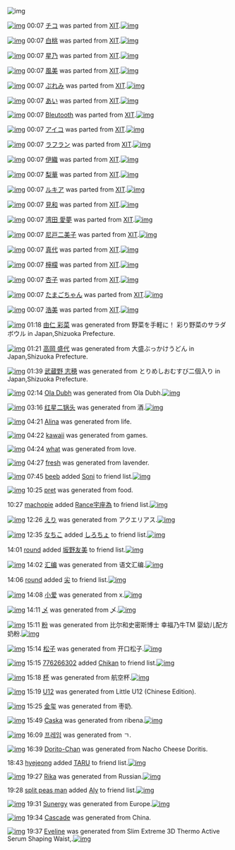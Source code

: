 ![img](http://gdrive-cdn.herokuapp.com/537b65a5bc09f0000721dda7/512px-barcode.png)

[![img](http://www.deviantsart.com/1vpo48m.png)](http://www.barcodekanojo.com/kanojo/1036483/%E3%83%81%E3%82%B3) 00:07 [チコ](http://www.barcodekanojo.com/kanojo/1036483/%E3%83%81%E3%82%B3) was parted from [XIT](http://www.barcodekanojo.com/kanojo/1036483/%E3%83%81%E3%82%B3).[![img](http://www.deviantsart.com/815jg6.jpeg)](http://www.barcodekanojo.com/user/209348/XIT) 

[![img](http://www.deviantsart.com/28jefgi.png)](http://www.barcodekanojo.com/kanojo/1201185/%E7%99%BD%E6%A1%83) 00:07 [白桃](http://www.barcodekanojo.com/kanojo/1201185/%E7%99%BD%E6%A1%83) was parted from [XIT](http://www.barcodekanojo.com/kanojo/1201185/%E7%99%BD%E6%A1%83).[![img](http://www.deviantsart.com/815jg6.jpeg)](http://www.barcodekanojo.com/user/209348/XIT) 

[![img](http://www.deviantsart.com/3b1qscm.png)](http://www.barcodekanojo.com/kanojo/2541776/%E6%98%9F%E4%B9%83) 00:07 [星乃](http://www.barcodekanojo.com/kanojo/2541776/%E6%98%9F%E4%B9%83) was parted from [XIT](http://www.barcodekanojo.com/kanojo/2541776/%E6%98%9F%E4%B9%83).[![img](http://www.deviantsart.com/815jg6.jpeg)](http://www.barcodekanojo.com/user/209348/XIT) 

[![img](http://www.deviantsart.com/3rkpevg.png)](http://www.barcodekanojo.com/kanojo/763409/%E9%A2%A8%E7%BE%8E) 00:07 [風美](http://www.barcodekanojo.com/kanojo/763409/%E9%A2%A8%E7%BE%8E) was parted from [XIT](http://www.barcodekanojo.com/kanojo/763409/%E9%A2%A8%E7%BE%8E).[![img](http://www.deviantsart.com/815jg6.jpeg)](http://www.barcodekanojo.com/user/209348/XIT) 

[![img](http://www.deviantsart.com/1d78ghh.png)](http://www.barcodekanojo.com/kanojo/1237854/%E3%81%B7%E3%82%8C%E3%81%BF) 00:07 [ぷれみ](http://www.barcodekanojo.com/kanojo/1237854/%E3%81%B7%E3%82%8C%E3%81%BF) was parted from [XIT](http://www.barcodekanojo.com/kanojo/1237854/%E3%81%B7%E3%82%8C%E3%81%BF).[![img](http://www.deviantsart.com/815jg6.jpeg)](http://www.barcodekanojo.com/user/209348/XIT) 

[![img](http://www.deviantsart.com/1spd1o7.png)](http://www.barcodekanojo.com/kanojo/432873/%E3%81%82%E3%81%84) 00:07 [あい](http://www.barcodekanojo.com/kanojo/432873/%E3%81%82%E3%81%84) was parted from [XIT](http://www.barcodekanojo.com/kanojo/432873/%E3%81%82%E3%81%84).[![img](http://www.deviantsart.com/815jg6.jpeg)](http://www.barcodekanojo.com/user/209348/XIT) 

[![img](http://www.deviantsart.com/3372ovh.png)](http://www.barcodekanojo.com/kanojo/968530/Bleutooth) 00:07 [Bleutooth](http://www.barcodekanojo.com/kanojo/968530/Bleutooth) was parted from [XIT](http://www.barcodekanojo.com/kanojo/968530/Bleutooth).[![img](http://www.deviantsart.com/815jg6.jpeg)](http://www.barcodekanojo.com/user/209348/XIT) 

[![img](http://www.deviantsart.com/2qegks8.png)](http://www.barcodekanojo.com/kanojo/1536707/%E3%82%A2%E3%82%A4%E3%82%B3) 00:07 [アイコ](http://www.barcodekanojo.com/kanojo/1536707/%E3%82%A2%E3%82%A4%E3%82%B3) was parted from [XIT](http://www.barcodekanojo.com/kanojo/1536707/%E3%82%A2%E3%82%A4%E3%82%B3).[![img](http://www.deviantsart.com/815jg6.jpeg)](http://www.barcodekanojo.com/user/209348/XIT) 

[![img](http://www.deviantsart.com/3h3e0u7.png)](http://www.barcodekanojo.com/kanojo/1720585/%E3%83%A9%E3%83%95%E3%83%A9%E3%83%B3) 00:07 [ラフラン](http://www.barcodekanojo.com/kanojo/1720585/%E3%83%A9%E3%83%95%E3%83%A9%E3%83%B3) was parted from [XIT](http://www.barcodekanojo.com/kanojo/1720585/%E3%83%A9%E3%83%95%E3%83%A9%E3%83%B3).[![img](http://www.deviantsart.com/815jg6.jpeg)](http://www.barcodekanojo.com/user/209348/XIT) 

[![img](http://www.deviantsart.com/qcjmca.png)](http://www.barcodekanojo.com/kanojo/1953216/%E4%BC%8A%E7%B9%94) 00:07 [伊織](http://www.barcodekanojo.com/kanojo/1953216/%E4%BC%8A%E7%B9%94) was parted from [XIT](http://www.barcodekanojo.com/kanojo/1953216/%E4%BC%8A%E7%B9%94).[![img](http://www.deviantsart.com/815jg6.jpeg)](http://www.barcodekanojo.com/user/209348/XIT) 

[![img](http://www.deviantsart.com/1ev12vd.png)](http://www.barcodekanojo.com/kanojo/2194910/%E6%A2%A8%E8%8F%AF) 00:07 [梨華](http://www.barcodekanojo.com/kanojo/2194910/%E6%A2%A8%E8%8F%AF) was parted from [XIT](http://www.barcodekanojo.com/kanojo/2194910/%E6%A2%A8%E8%8F%AF).[![img](http://www.deviantsart.com/815jg6.jpeg)](http://www.barcodekanojo.com/user/209348/XIT) 

[![img](http://www.deviantsart.com/1os4u14.png)](http://www.barcodekanojo.com/kanojo/1451661/%E3%83%AB%E3%82%AD%E3%82%A2) 00:07 [ルキア](http://www.barcodekanojo.com/kanojo/1451661/%E3%83%AB%E3%82%AD%E3%82%A2) was parted from [XIT](http://www.barcodekanojo.com/kanojo/1451661/%E3%83%AB%E3%82%AD%E3%82%A2).[![img](http://www.deviantsart.com/815jg6.jpeg)](http://www.barcodekanojo.com/user/209348/XIT) 

[![img](http://www.deviantsart.com/hl8dcm.png)](http://www.barcodekanojo.com/kanojo/1370500/%E8%A6%8B%E5%92%8C) 00:07 [見和](http://www.barcodekanojo.com/kanojo/1370500/%E8%A6%8B%E5%92%8C) was parted from [XIT](http://www.barcodekanojo.com/kanojo/1370500/%E8%A6%8B%E5%92%8C).[![img](http://www.deviantsart.com/815jg6.jpeg)](http://www.barcodekanojo.com/user/209348/XIT) 

[![img](http://www.deviantsart.com/1lvr8dv.png)](http://www.barcodekanojo.com/kanojo/1213760/%E6%B9%BE%E7%94%B0%20%E6%84%9B%E5%A4%A2) 00:07 [湾田 愛夢](http://www.barcodekanojo.com/kanojo/1213760/%E6%B9%BE%E7%94%B0%20%E6%84%9B%E5%A4%A2) was parted from [XIT](http://www.barcodekanojo.com/kanojo/1213760/%E6%B9%BE%E7%94%B0%20%E6%84%9B%E5%A4%A2).[![img](http://www.deviantsart.com/815jg6.jpeg)](http://www.barcodekanojo.com/user/209348/XIT) 

[![img](http://www.deviantsart.com/3hj1l8e.png)](http://www.barcodekanojo.com/kanojo/17872/%E5%B0%BC%E6%88%B8%E4%BA%8C%E7%BE%8E%E5%AD%90) 00:07 [尼戸二美子](http://www.barcodekanojo.com/kanojo/17872/%E5%B0%BC%E6%88%B8%E4%BA%8C%E7%BE%8E%E5%AD%90) was parted from [XIT](http://www.barcodekanojo.com/kanojo/17872/%E5%B0%BC%E6%88%B8%E4%BA%8C%E7%BE%8E%E5%AD%90).[![img](http://www.deviantsart.com/815jg6.jpeg)](http://www.barcodekanojo.com/user/209348/XIT) 

[![img](http://www.deviantsart.com/12ftn8d.png)](http://www.barcodekanojo.com/kanojo/2367444/%E7%9C%9F%E4%BB%A3) 00:07 [真代](http://www.barcodekanojo.com/kanojo/2367444/%E7%9C%9F%E4%BB%A3) was parted from [XIT](http://www.barcodekanojo.com/kanojo/2367444/%E7%9C%9F%E4%BB%A3).[![img](http://www.deviantsart.com/815jg6.jpeg)](http://www.barcodekanojo.com/user/209348/XIT) 

[![img](http://www.deviantsart.com/73iipk.png)](http://www.barcodekanojo.com/kanojo/2083854/%E6%AA%B8%E6%AA%AC) 00:07 [檸檬](http://www.barcodekanojo.com/kanojo/2083854/%E6%AA%B8%E6%AA%AC) was parted from [XIT](http://www.barcodekanojo.com/kanojo/2083854/%E6%AA%B8%E6%AA%AC).[![img](http://www.deviantsart.com/815jg6.jpeg)](http://www.barcodekanojo.com/user/209348/XIT) 

[![img](http://www.deviantsart.com/2m0qpqu.png)](http://www.barcodekanojo.com/kanojo/2500513/%E6%9D%8F%E5%AD%90) 00:07 [杏子](http://www.barcodekanojo.com/kanojo/2500513/%E6%9D%8F%E5%AD%90) was parted from [XIT](http://www.barcodekanojo.com/kanojo/2500513/%E6%9D%8F%E5%AD%90).[![img](http://www.deviantsart.com/815jg6.jpeg)](http://www.barcodekanojo.com/user/209348/XIT) 

[![img](http://www.deviantsart.com/14amah.png)](http://www.barcodekanojo.com/kanojo/1720173/%E3%81%9F%E3%81%BE%E3%81%94%E3%81%A1%E3%82%83%E3%82%93) 00:07 [たまごちゃん](http://www.barcodekanojo.com/kanojo/1720173/%E3%81%9F%E3%81%BE%E3%81%94%E3%81%A1%E3%82%83%E3%82%93) was parted from [XIT](http://www.barcodekanojo.com/kanojo/1720173/%E3%81%9F%E3%81%BE%E3%81%94%E3%81%A1%E3%82%83%E3%82%93).[![img](http://www.deviantsart.com/815jg6.jpeg)](http://www.barcodekanojo.com/user/209348/XIT) 

[![img](http://www.deviantsart.com/30ojnnl.png)](http://www.barcodekanojo.com/kanojo/764104/%E6%B5%A9%E7%BE%8E) 00:07 [浩美](http://www.barcodekanojo.com/kanojo/764104/%E6%B5%A9%E7%BE%8E) was parted from [XIT](http://www.barcodekanojo.com/kanojo/764104/%E6%B5%A9%E7%BE%8E).[![img](http://www.deviantsart.com/815jg6.jpeg)](http://www.barcodekanojo.com/user/209348/XIT) 

[![img](http://www.deviantsart.com/2vj871q.png)](http://www.barcodekanojo.com/kanojo/3193774/%E7%94%B1%E4%BB%81%20%E5%BD%A9%E8%8F%9C) 01:18 [由仁 彩菜](http://www.barcodekanojo.com/kanojo/3193774/%E7%94%B1%E4%BB%81%20%E5%BD%A9%E8%8F%9C) was generated from 野菜を手軽に！ 彩り野菜のサラダボウル in Japan,Shizuoka Prefecture.

[![img](http://www.deviantsart.com/3cj49e6.png)](http://www.barcodekanojo.com/kanojo/3193775/%E9%AB%98%E5%B2%A1%20%E7%9B%9B%E4%BB%A3) 01:21 [高岡 盛代](http://www.barcodekanojo.com/kanojo/3193775/%E9%AB%98%E5%B2%A1%20%E7%9B%9B%E4%BB%A3) was generated from 大盛ぶっかけうどん in Japan,Shizuoka Prefecture.

[![img](http://www.deviantsart.com/4c7ejp.png)](http://www.barcodekanojo.com/kanojo/3193776/%E6%AD%A6%E8%94%B5%E9%87%8E%20%E5%BF%97%E7%A9%82) 01:39 [武蔵野 志穂](http://www.barcodekanojo.com/kanojo/3193776/%E6%AD%A6%E8%94%B5%E9%87%8E%20%E5%BF%97%E7%A9%82) was generated from とりめしおむすび二個入り in Japan,Shizuoka Prefecture.

[![img](http://www.deviantsart.com/28jjq53.png)](http://www.barcodekanojo.com/kanojo/3193777/Ola%20Dubh) 02:14 [Ola Dubh](http://www.barcodekanojo.com/kanojo/3193777/Ola%20Dubh) was generated from Ola Dubh.[![img](http://www.deviantsart.com/1f9u3cq.jpeg)](http://www.barcodekanojo.com/product_images/barcode/6019705/1427562789/Ola%20Dubh.jpg) 

[![img](http://www.deviantsart.com/ulhnt2.png)](http://www.barcodekanojo.com/kanojo/3193778/%E7%BA%A2%E6%98%9F%E4%BA%8C%E9%94%85%E5%A4%B4) 03:16 [红星二锅头](http://www.barcodekanojo.com/kanojo/3193778/%E7%BA%A2%E6%98%9F%E4%BA%8C%E9%94%85%E5%A4%B4) was generated from 酒.[![img](http://www.deviantsart.com/7na2la.jpeg)](http://www.barcodekanojo.com/product_images/barcode/1925308/1299257226/%E7%B4%85%E6%98%9F%E4%BA%8C%E9%94%85%E5%A4%B4%E6%B4%92.jpg) 

[![img](http://www.deviantsart.com/1mbpc28.png)](http://www.barcodekanojo.com/kanojo/3193779/Alina) 04:21 [Alina](http://www.barcodekanojo.com/kanojo/3193779/Alina) was generated from life.

[![img](http://www.deviantsart.com/3p4qgk3.png)](http://www.barcodekanojo.com/kanojo/3193780/kawaii) 04:22 [kawaii](http://www.barcodekanojo.com/kanojo/3193780/kawaii) was generated from games.

[![img](http://www.deviantsart.com/3bbi2tf.png)](http://www.barcodekanojo.com/kanojo/3193781/what) 04:24 [what](http://www.barcodekanojo.com/kanojo/3193781/what) was generated from love.

[![img](http://www.deviantsart.com/1fesobo.png)](http://www.barcodekanojo.com/kanojo/3193782/fresh) 04:27 [fresh](http://www.barcodekanojo.com/kanojo/3193782/fresh) was generated from lavender.

[![img](http://www.deviantsart.com/1d84a6f.jpeg)](http://www.barcodekanojo.com/user/495412/beeb) 07:45 [beeb](http://www.barcodekanojo.com/user/495412/beeb) added [Soni](http://www.barcodekanojo.com/kanojo/3193059/Soni) to friend list.[![img](http://www.deviantsart.com/11c527v.png)](http://www.barcodekanojo.com/kanojo/3193059/Soni) 

[![img](http://www.deviantsart.com/1ejou1a.png)](http://www.barcodekanojo.com/kanojo/3193783/pret) 10:25 [pret](http://www.barcodekanojo.com/kanojo/3193783/pret) was generated from food.

10:27 [machopie](http://www.barcodekanojo.com/user/500743/machopie) added [Rance宇座為](http://www.barcodekanojo.com/kanojo/2571007/Rance%E5%AE%87%E5%BA%A7%E7%82%BA) to friend list.[![img](http://www.deviantsart.com/2vk2co8.png)](http://www.barcodekanojo.com/kanojo/2571007/Rance%E5%AE%87%E5%BA%A7%E7%82%BA) 

[![img](http://www.deviantsart.com/3m5cho6.png)](http://www.barcodekanojo.com/kanojo/3193784/%E3%81%88%E3%82%8A) 12:26 [えり](http://www.barcodekanojo.com/kanojo/3193784/%E3%81%88%E3%82%8A) was generated from アクエリアス.[![img](http://www.deviantsart.com/q22mps.jpeg)](http://www.barcodekanojo.com/product_images/barcode/2045315/1300603768/%E3%82%A2%E3%82%AF%E3%82%A8%E3%83%AA%E3%82%A2%E3%82%B9500ml.jpg) 

[![img](http://www.deviantsart.com/1lb4fit.jpeg)](http://www.barcodekanojo.com/user/314581/%E3%81%AA%E3%81%A1%E3%81%93) 12:35 [なちこ](http://www.barcodekanojo.com/user/314581/%E3%81%AA%E3%81%A1%E3%81%93) added [しろちょ](http://www.barcodekanojo.com/kanojo/3169874/%E3%81%97%E3%82%8D%E3%81%A1%E3%82%87) to friend list.[![img](http://www.deviantsart.com/1bl9q02.png)](http://www.barcodekanojo.com/kanojo/3169874/%E3%81%97%E3%82%8D%E3%81%A1%E3%82%87) 

14:01 [round](http://www.barcodekanojo.com/user/500749/round) added [坂野友美](http://www.barcodekanojo.com/kanojo/2389436/%E5%9D%82%E9%87%8E%E5%8F%8B%E7%BE%8E) to friend list.[![img](http://www.deviantsart.com/2e5dvqg.png)](http://www.barcodekanojo.com/kanojo/2389436/%E5%9D%82%E9%87%8E%E5%8F%8B%E7%BE%8E) 

[![img](http://www.deviantsart.com/3hu7k5t.png)](http://www.barcodekanojo.com/kanojo/3193785/%E6%B1%87%E7%BC%96) 14:02 [汇编](http://www.barcodekanojo.com/kanojo/3193785/%E6%B1%87%E7%BC%96) was generated from 语文汇编.[![img](http://www.deviantsart.com/19hk2b0.jpeg)](http://www.barcodekanojo.com/product_images/barcode/6019717/1427605357/%E8%AF%AD%E6%96%87%E6%B1%87%E7%BC%96.jpg) 

14:06 [round](http://www.barcodekanojo.com/user/500749/round) added [尖](http://www.barcodekanojo.com/kanojo/2462773/%E5%B0%96) to friend list.[![img](http://www.deviantsart.com/g8e1mh.png)](http://www.barcodekanojo.com/kanojo/2462773/%E5%B0%96) 

[![img](http://www.deviantsart.com/smmk9b.png)](http://www.barcodekanojo.com/kanojo/3193786/%E5%B0%8F%E7%88%B1) 14:08 [小爱](http://www.barcodekanojo.com/kanojo/3193786/%E5%B0%8F%E7%88%B1) was generated from x.[![img](http://www.deviantsart.com/1gd2onm.jpeg)](http://www.barcodekanojo.com/product_images/barcode/6019719/1427605652/x.jpg) 

[![img](http://www.deviantsart.com/u2dkie.png)](http://www.barcodekanojo.com/kanojo/3193787/%E4%B9%84) 14:11 [乄](http://www.barcodekanojo.com/kanojo/3193787/%E4%B9%84) was generated from 乄.[![img](http://www.deviantsart.com/3do9tuu.jpeg)](http://www.barcodekanojo.com/product_images/barcode/6019720/1427605875/%E4%B9%84.jpg) 

[![img](http://www.deviantsart.com/a4vfc9.png)](http://www.barcodekanojo.com/kanojo/3193788/%E7%B2%89) 15:11 [粉](http://www.barcodekanojo.com/kanojo/3193788/%E7%B2%89) was generated from 比尔和史密斯博士 幸福乃牛TM 婴幼儿配方奶粉.[![img](http://www.deviantsart.com/3jilnvj.jpeg)](http://www.barcodekanojo.com/product_images/barcode/6019721/1427609505/%E6%AF%94%E5%B0%94%E5%92%8C%E5%8F%B2%E5%AF%86%E6%96%AF%E5%8D%9A%E5%A3%AB%20%E5%B9%B8%E7%A6%8F%E4%B9%83%E7%89%9BTM%20%E5%A9%B4%E5%B9%BC%E5%84%BF%E9%85%8D%E6%96%B9%E5%A5%B6%E7%B2%89.jpg) 

[![img](http://www.deviantsart.com/h3u4q0.png)](http://www.barcodekanojo.com/kanojo/3193789/%E6%9D%BE%E5%AD%90) 15:14 [松子](http://www.barcodekanojo.com/kanojo/3193789/%E6%9D%BE%E5%AD%90) was generated from 开口松子.[![img](http://www.deviantsart.com/3i66b2c.jpeg)](http://www.barcodekanojo.com/product_images/barcode/6019722/1427609625/%E5%BC%80%E5%8F%A3%E6%9D%BE%E5%AD%90.jpg) 

[![img](http://www.deviantsart.com/3q9d327.jpeg)](http://www.barcodekanojo.com/user/500750/776266302) 15:15 [776266302](http://www.barcodekanojo.com/user/500750/776266302) added [Chikan](http://www.barcodekanojo.com/kanojo/1881016/Chikan) to friend list.[![img](http://www.deviantsart.com/3euisqo.png)](http://www.barcodekanojo.com/kanojo/1881016/Chikan) 

[![img](http://www.deviantsart.com/3qccvju.png)](http://www.barcodekanojo.com/kanojo/3193790/%E6%9D%AF) 15:18 [杯](http://www.barcodekanojo.com/kanojo/3193790/%E6%9D%AF) was generated from 航空杯.[![img](http://www.deviantsart.com/15ghr9t.jpeg)](http://www.barcodekanojo.com/product_images/barcode/6019724/1427609845/%E8%88%AA%E7%A9%BA%E6%9D%AF.jpg) 

[![img](http://www.deviantsart.com/3e5spq4.png)](http://www.barcodekanojo.com/kanojo/3193791/U12) 15:19 [U12](http://www.barcodekanojo.com/kanojo/3193791/U12) was generated from Little U12 (Chinese Edition).

[![img](http://www.deviantsart.com/12cjm8n.png)](http://www.barcodekanojo.com/kanojo/3193792/%E9%87%91%E7%8E%BA) 15:25 [金玺](http://www.barcodekanojo.com/kanojo/3193792/%E9%87%91%E7%8E%BA) was generated from 枣奶.

[![img](http://www.deviantsart.com/1cv8gba.png)](http://www.barcodekanojo.com/kanojo/3193793/Caska) 15:49 [Caska](http://www.barcodekanojo.com/kanojo/3193793/Caska) was generated from ribena.[![img](http://www.deviantsart.com/16429b8.jpeg)](http://www.barcodekanojo.com/product_images/barcode/6019727/1427611743/ribena.jpg) 

[![img](http://www.deviantsart.com/2fcijhk.png)](http://www.barcodekanojo.com/kanojo/3193794/%ED%94%84%EB%A0%88%EC%9E%84) 16:09 [프레임](http://www.barcodekanojo.com/kanojo/3193794/%ED%94%84%EB%A0%88%EC%9E%84) was generated from ㄱ.

[![img](http://www.deviantsart.com/3bh4029.png)](http://www.barcodekanojo.com/kanojo/3193795/Dorito-Chan) 16:39 [Dorito-Chan](http://www.barcodekanojo.com/kanojo/3193795/Dorito-Chan) was generated from Nacho Cheese Doritis.

18:43 [hyejeong](http://www.barcodekanojo.com/user/468652/hyejeong) added [TARU](http://www.barcodekanojo.com/kanojo/2960353/TARU) to friend list.[![img](http://www.deviantsart.com/3lhnop5.png)](http://www.barcodekanojo.com/kanojo/2960353/TARU) 

[![img](http://www.deviantsart.com/95ks2e.png)](http://www.barcodekanojo.com/kanojo/3193796/Rika) 19:27 [Rika](http://www.barcodekanojo.com/kanojo/3193796/Rika) was generated from Russian.[![img](http://www.deviantsart.com/31feo1r.jpeg)](http://www.barcodekanojo.com/product_images/barcode/6019731/1427624769/Russian.jpg) 

19:28 [split peas man](http://www.barcodekanojo.com/user/500754/split%20peas%20man) added [Aly](http://www.barcodekanojo.com/kanojo/2828747/Aly) to friend list.[![img](http://www.deviantsart.com/1v4pmfn.png)](http://www.barcodekanojo.com/kanojo/2828747/Aly) 

[![img](http://www.deviantsart.com/1vnrshr.png)](http://www.barcodekanojo.com/kanojo/3193797/Sunergy) 19:31 [Sunergy](http://www.barcodekanojo.com/kanojo/3193797/Sunergy) was generated from Europe.[![img](http://www.deviantsart.com/2vlgitl.jpeg)](http://www.barcodekanojo.com/product_images/barcode/6019733/1427625035/Europe.jpg) 

[![img](http://www.deviantsart.com/16bliae.png)](http://www.barcodekanojo.com/kanojo/3193798/Cascade) 19:34 [Cascade](http://www.barcodekanojo.com/kanojo/3193798/Cascade) was generated from China.

[![img](http://www.deviantsart.com/1a399st.png)](http://www.barcodekanojo.com/kanojo/3193799/Eveline) 19:37 [Eveline](http://www.barcodekanojo.com/kanojo/3193799/Eveline) was generated from Slim Extreme 3D Thermo Active Serum Shaping Waist,.[![img](http://www.deviantsart.com/dvsrqq.jpeg)](http://www.barcodekanojo.com/product_images/barcode/6019735/1427625450/Slim%20Extreme%203D%20Thermo%20Active%20Serum%20Shaping%20Waist%2C.jpg) 

